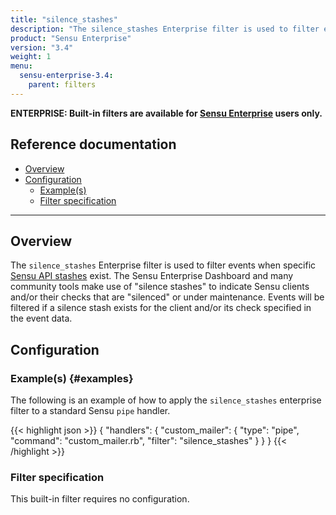 ```yaml
---
title: "silence_stashes"
description: "The silence_stashes Enterprise filter is used to filter events when specific Sensu API stashes exist."
product: "Sensu Enterprise"
version: "3.4"
weight: 1
menu:
  sensu-enterprise-3.4:
    parent: filters
---
```

**ENTERPRISE: Built-in filters are available for [Sensu Enterprise][0]
users only.**

## Reference documentation

- [Overview](#overview)
- [Configuration](#configuration)
  - [Example(s)](#examples)
  - [Filter specification](#filter-specification)

--------------------------------------------------------------------------------

## Overview

The `silence_stashes` Enterprise filter is used to filter events when specific
[Sensu API stashes][1] exist. The Sensu Enterprise Dashboard and many community
tools make use of "silence stashes" to indicate Sensu clients and/or their
checks that are "silenced" or under maintenance. Events will be filtered if a
silence stash exists for the client and/or its check specified in the event
data.

## Configuration

### Example(s) {#examples}

The following is an example of how to apply the `silence_stashes` enterprise
filter to a standard Sensu `pipe` handler.

{{< highlight json >}}
{
  "handlers": {
    "custom_mailer": {
      "type": "pipe",
      "command": "custom_mailer.rb",
      "filter": "silence_stashes"
    }
  }
}
{{< /highlight >}}

### Filter specification

This built-in filter requires no configuration.




[?]:  #
[0]:  /sensu-enterprise
[1]:  /sensu-core/1.2/reference/stashes
